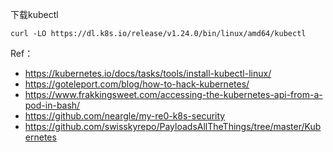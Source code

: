 下载kubectl

```
curl -LO https://dl.k8s.io/release/v1.24.0/bin/linux/amd64/kubectl
```


Ref：
- https://kubernetes.io/docs/tasks/tools/install-kubectl-linux/
- https://goteleport.com/blog/how-to-hack-kubernetes/
- https://www.frakkingsweet.com/accessing-the-kubernetes-api-from-a-pod-in-bash/
- https://github.com/neargle/my-re0-k8s-security
- https://github.com/swisskyrepo/PayloadsAllTheThings/tree/master/Kubernetes

